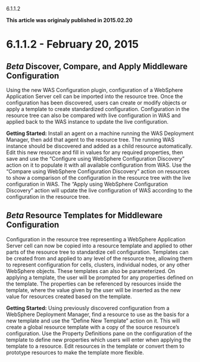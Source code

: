 





6.1.1.2

**This article was originaly published in 2015.02.20**


6.1.1.2 - February 20, 2015
===========================





***Beta*** 
Discover, Compare, and Apply Middleware Configuration
-----------------------------------------------------


Using the new WAS Configuration plugin, configuration of a WebSphere Application Server cell can be imported into the resource tree. Once the configuration has been discovered, users can create or modify objects or apply a template to create standardized configuration. Configuration in the resource tree can also be compared with live configuration in WAS and applied back to the WAS instance to update the live configuration.



**Getting Started:** Install an agent on a machine running the WAS Deployment Manager, then add that agent to the resource tree. The running WAS instance should be discovered and added as a child resource automatically. Edit this new resource and fill in values for any required properties, then save and use the “Configure using WebSphere Configuration Discovery” action on it to populate it with all available configuration from WAS. Use the “Compare using WebSphere Configuration Discovery” action on resources to show a comparison of the configuration in the resource tree with the live configuration in WAS. The “Apply using WebSphere Configuration Discovery” action will update the live configuration of WAS according to the configuration in the resource tree.





***Beta***
Resource Templates for Middleware Configuration
-----------------------------------------------


Configuration in the resource tree representing a WebSphere Application Server cell can now be copied into a resource template and applied to other parts of the resource tree to standardize cell configuration. Templates can be created from and applied to any level of the resource tree, allowing them to represent configuration for cells, clusters, individual nodes, or any other WebSphere objects. These templates can also be parameterized. On applying a template, the user will be prompted for any properties defined on the template. The properties can be referenced by resources inside the template, where the value given by the user will be inserted as the new value for resources created based on the template.



**Getting Started:** Using previously discovered configuration from a WebSphere Deployment Manager, find a resource to use as the basis for a new template and use the “Define New Template” action on it. This will create a global resource template with a copy of the source resource’s configuration. Use the Property Definitions pane on the configuration of the template to define new properties which users will enter when applying the template to a resource. Edit resources in the template or convert them to prototype resources to make the template more flexible.








